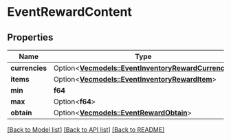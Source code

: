 # EventRewardContent

## Properties

Name | Type | Description | Notes
------------ | ------------- | ------------- | -------------
**currencies** | Option<[**Vec<models::EventInventoryRewardCurrency>**](EventInventoryRewardCurrency.md)> |  | [optional]
**items** | Option<[**Vec<models::EventInventoryRewardItem>**](EventInventoryRewardItem.md)> |  | [optional]
**min** | **f64** |  | 
**max** | Option<**f64**> |  | [optional]
**obtain** | Option<[**Vec<models::EventRewardObtain>**](EventRewardObtain.md)> |  | [optional]

[[Back to Model list]](../README.md#documentation-for-models) [[Back to API list]](../README.md#documentation-for-api-endpoints) [[Back to README]](../README.md)


